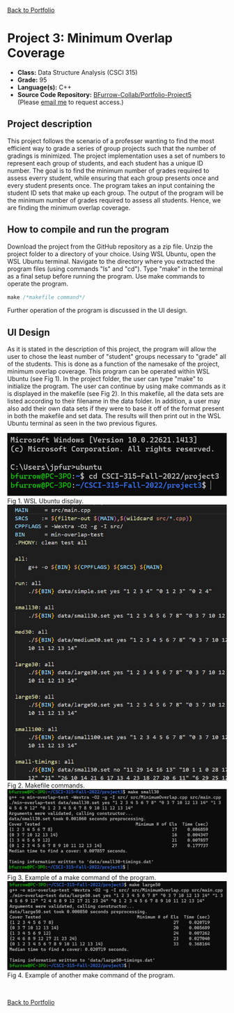 [Back to Portfolio](./)

Project 3: Minimum Overlap Coverage
===============

-   **Class:** Data Structure Analysis (CSCI 315)
-   **Grade:** 95
-   **Language(s):** C++
-   **Source Code Repository:** [BFurrow-Collab/Portfolio-Project5](https://github.com/BFurrow-Collab/Porfolio-Project5)  
    (Please [email me](mailto:BPFurrow@csustudent.net?subject=GitHub%20Access) to request access.)

## Project description

This project follows the scenario of a professer wanting to find the most efficient way to grade a series of group projects such that the number of gradings is minimized. The project implementation uses a set of numbers to represent each group of students, and each student has a unique ID number. The goal is to find the minimum number of grades required to assess everry student, while ensuring that each group presents once and every student presents once. The program takes an input containing the student ID sets that make up each group. The output of the program will be the minimum number of grades required to assess all students. Hence, we are finding the minimum overlap coverage.

## How to compile and run the program

Download the project from the GitHub repository as a zip file.
Unzip the project folder to a directory of your choice.
Using WSL Ubuntu, open the WSL Ubuntu terminal.
Navigate to the directory where you extracted the program files (using commands "ls" and "cd").
Type "make" in the terminal as a final setup before running the program.
Use make commands to operate the program.
```cpp
make /*makefile command*/
```
Further operation of the program is discussed in the UI design.

## UI Design

As it is stated in the description of this project, the program will allow the user to chose the least number of "student" groups necessary to "grade" all of the students. This is done as a function of the namesake of the project, minimum overlap coverage. This program can be operated within WSL Ubuntu (see Fig 1). In the project folder, the user can type "make" to initialize the program. The user can continue by using make commands as it is displayed in the makefile (see Fig 2). In this makefile, all the data sets are listed according to their filename in the data folder. In addition, a user may also add their own data sets if they were to base it off of the format present in both the makefile and set data. The results will then print out in the WSL Ubuntu terminal as seen in the two previous figures.

![screenshot](images/P5_Fig1.png)  
Fig 1. WSL Ubuntu display.
<br/>
![screenshot](images/P5_Fig2.png)  
Fig 2. Makefile commands.
<br/>
![screenshot](images/P5_Fig3.png)  
Fig 3. Example of a make command of the program.
<br/>
![screenshot](images/P5_Fig4.png)  
Fig 4. Example of another make command of the program.

<br/>

[Back to Portfolio](./)
